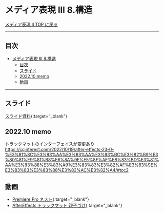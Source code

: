 # メディア表現 III 8.構造

[メディア表現III TOP に戻る](./index.md)

---

## 目次

- [メディア表現 III 8.構造](#メディア表現-iii-8構造)
  - [目次](#目次)
  - [スライド](#スライド)
  - [2022.10 memo](#202210-memo)
  - [動画](#動画)

---

## スライド

[スライド資料](./mr3_08slide.pdf){:target="_blank"}

## 2022.10 memo
トラックマットのインターフェイスが変更あり
https://cginterest.com/2022/10/19/after-effects-23-0-%E3%81%8C%E3%83%AA%E3%83%AA%E3%83%BC%E3%82%B9%E3%80%81%E9%81%B8%E6%8A%9E%E5%8F%AF%E8%83%BD%E3%81%AA%E3%83%88%E3%83%A9%E3%83%83%E3%82%AF%E3%83%9E%E3%83%83%E3%83%88%E3%83%AC%E3%82%A4/#toc2


## 動画
- [Premiere Pro ネスト](https://www.youtube.com/watch?v=EKCsuD9cSSk){:target="_blank"}
- [AfterEffects トラックマット 親子づけ](https://www.youtube.com/watch?v=FHWOv84XuWg){:target="_blank"}

